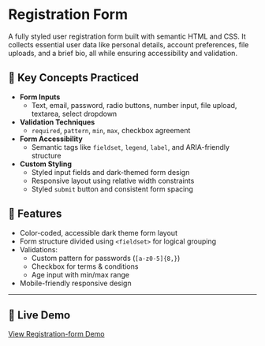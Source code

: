 # Registration Form

A fully styled user registration form built with semantic HTML and CSS. It collects essential user data like personal details, account preferences, file uploads, and a brief bio, all while ensuring accessibility and validation.

## 🎯 Key Concepts Practiced

- **Form Inputs**
  - Text, email, password, radio buttons, number input, file upload, textarea, select dropdown
- **Validation Techniques**
  - `required`, `pattern`, `min`, `max`, checkbox agreement
- **Form Accessibility**
  - Semantic tags like `fieldset`, `legend`, `label`, and ARIA-friendly structure
- **Custom Styling**
  - Styled input fields and dark-themed form design
  - Responsive layout using relative width constraints
  - Styled `submit` button and consistent form spacing

## 🧪 Features

- Color-coded, accessible dark theme form layout
- Form structure divided using `<fieldset>` for logical grouping
- Validations:
  - Custom pattern for passwords (`[a-z0-5]{8,}`)
  - Checkbox for terms & conditions
  - Age input with min/max range
- Mobile-friendly responsive design

---

## 🔗 Live Demo  
[View Registration-form Demo](https://malleswari-jonnadula.github.io/Web-dev-projects/Registration-form/)
